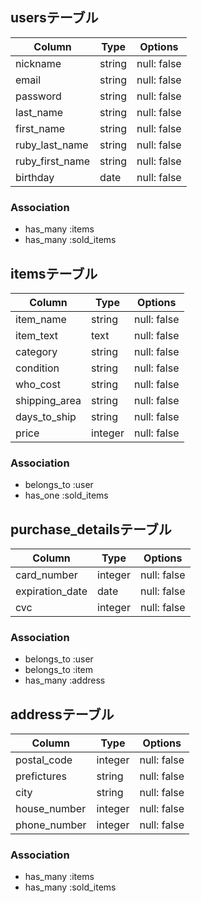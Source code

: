 ## usersテーブル

| Column           | Type       | Options                        |
| ---------------- | ---------- | ------------------------------ |
| nickname         | string     | null: false                    |
| email            | string     | null: false                    |
| password         | string     | null: false                    |
| last_name        | string     | null: false                    |
| first_name       | string     | null: false                    |
| ruby_last_name   | string     | null: false                    |
| ruby_first_name  | string     | null: false                    |
| birthday         | date       | null: false                    |

### Association
- has_many :items
- has_many :sold_items



## itemsテーブル

| Column        | Type       | Options                        |
| ------------- | ---------- | ------------------------------ |
| item_name     | string     | null: false                    |
| item_text     | text       | null: false                    |
| category      | string     | null: false                    |
| condition     | string     | null: false                    |
| who_cost      | string     | null: false                    |
| shipping_area | string     | null: false                    |
| days_to_ship  | string     | null: false                    |
| price         | integer    | null: false                    |

### Association
- belongs_to :user
- has_one :sold_items



## purchase_detailsテーブル

| Column          | Type    | Options                        |
| --------------- | ------- | ------------------------------ |
| card_number     | integer | null: false                    |
| expiration_date | date    | null: false                    |
| cvc             | integer | null: false                    |

### Association
- belongs_to :user
- belongs_to :item
- has_many :address



## addressテーブル

| Column       | Type    | Options                        |
| ------------ | ------- | ------------------------------ |
| postal_code  | integer | null: false                    |
| prefictures  | string  | null: false                    |
| city         | string  | null: false                    |
| house_number | integer | null: false                    |
| phone_number | integer | null: false                    |

### Association
- has_many :items
- has_many :sold_items
